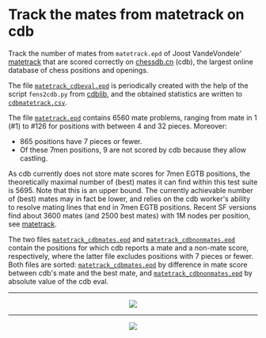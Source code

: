 #  Track the mates from matetrack on cdb

Track the number of mates from `matetrack.epd` of Joost VandeVondele' [matetrack](https://github.com/vondele/matetrack)
that are scored correctly on [chessdb.cn](https://chessdb.cn/queryc_en/) (cdb), the largest online database of chess positions and openings.

The file [`matetrack_cdbeval.epd`](matetrack_cdbeval.epd) is periodically created with the help of the script `fens2cdb.py` from [cdblib](https://github.com/robertnurnberg/cdblib), and the obtained statistics are written to [`cdbmatetrack.csv`](cdbmatetrack.csv).

The file [`matetrack.epd`](matetrack.epd) contains 6560 mate problems, ranging from mate in 1 (#1) to #126 for positions with between 4 and 32 pieces. Moreover:
* 865 positions have 7 pieces or fewer.
* Of these 7men positions, 9 are not scored by cdb because they allow castling.

As cdb currently does not store mate scores for 7men EGTB positions, the theoretically maximal number of (best) mates it can find within this test suite is 5695. Note that this is an upper bound. The currently achievable number of (best) mates may in fact be lower, and relies on the cdb worker's ability to resolve mating lines that end in 7men EGTB positions. 
Recent SF versions find about 3600 mates (and 2500 best mates) with 1M nodes per position, see [matetrack](https://github.com/vondele/matetrack).

The two files [`matetrack_cdbmates.epd`](matetrack_cdbmates.epd) and [`matetrack_cdbnonmates.epd`](matetrack_cdbnonmates.epd) contain the positions for which cdb reports a mate and a non-mate score, respectively, where the latter file excludes positions with 7 pieces or fewer. Both files are sorted: [`matetrack_cdbmates.epd`](matetrack_cdbmates.epd) by difference in mate score between cdb's mate and the best mate, and [`matetrack_cdbnonmates.epd`](matetrack_cdbnonmates.epd) by absolute value of the cdb eval.

---

<p align="center"> <img src="cdbmatetrack.png?raw=true"> </p>

---

<p align="center"> <img src="cdbmatetrackall.png?raw=true"> </p>
